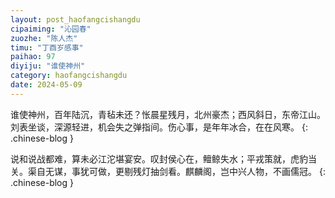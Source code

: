 ```yaml
---
layout: post_haofangcishangdu
cipaiming: "沁园春"
zuozhe: "陈人杰"
timu: "丁酉岁感事"
paihao: 97
diyiju: "谁使神州"
category: haofangcishangdu
date: 2024-05-09
---
```


谁使神州，百年陆沉，青毡未还？怅晨星残月，北州豪杰；西风斜日，东帝江山。刘表坐谈，深源轻进，机会失之弹指间。伤心事，是年年冰合，在在风寒。
{: .chinese-blog }

说和说战都难，算未必江沱堪宴安。叹封侯心在，鳣鲸失水；平戎策就，虎豹当关。渠自无谋，事犹可做，更剔残灯抽剑看。麒麟阁，岂中兴人物，不画儒冠。
{: .chinese-blog }
